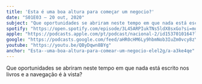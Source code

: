 ```yaml
---
title: 'Esta é uma boa altura para começar um negocio?'
date: "S01E03 — 20 out, 2020"
subject: "Que oportunidades se abriram neste tempo em que nada está escrito nos livros e a navegação é à vista?"
spotify: "https://open.spotify.com/episode/3L45ARPIukTNs5ldX8sxGo?si=moMVkxSORA2WlkrmTTQBrg"
apple: "https://podcasts.apple.com/pt/podcast/nacional-2/id1537010164?l=en&i=1000495706664"
google: "https://podcasts.google.com/feed/aHR0cHM6Ly9hbmNob3IuZm0vcy8zYzVjOWFjYy9wb2RjYXN0L3Jzcw/episode/ZDA1MzNiOTQtNDJjZi00YzYzLWIyOTktZjM5ODUzNjk1OTIz?sa=X&ved=0CAkQkfYCahcKEwi4oMKMnPXsAhUAAAAAHQAAAAAQCg"
youtube: "https://youtu.be/QByDqwn8BYg"
anchor: "Esta--uma-boa-altura-para-comear-um-negocio-elel2g/a-a3ke4qe"
---
```


Que oportunidades se abriram neste tempo em que nada está escrito nos livros e a navegação é à vista?